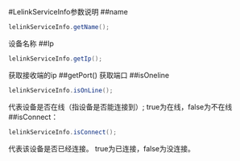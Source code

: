 #LelinkServiceInfo参数说明
##name
```java
lelinkServiceInfo.getName();
```
设备名称
##Ip
```java
lelinkServiceInfo.getIp();
```
获取接收端的ip
##getPort()
获取端口
##isOneline
```java
lelinkServiceInfo.isOnLine();
```
代表设备是否在线（指设备是否能连接到）;
true为在线，false为不在线
##isConnect：
```java
lelinkServiceInfo.isConnect();
```
代表该设备是否已经连接。
true为已连接，false为没连接。
